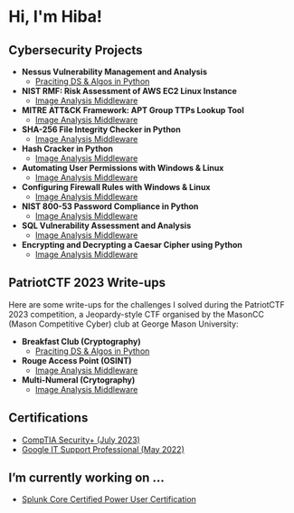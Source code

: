 <h1>Hi, I'm Hiba!</h1>

<h2>Cybersecurity Projects</h2>

- <b>Nessus Vulnerability Management and Analysis</b> 
  - [Praciting DS & Algos in Python](https://github.com/joshmadakor1/Algorithms-Practice)
- <b>NIST RMF: Risk Assessment of AWS EC2 Linux Instance</b>
  - [Image Analysis Middleware](https://github.com/joshmadakor1/4chan-Image-Analysis-Middleware-C964)
- <b>MITRE ATT&CK Framework: APT Group TTPs Lookup Tool</b>
  - [Image Analysis Middleware](https://github.com/joshmadakor1/4chan-Image-Analysis-Middleware-C964)
- <b>SHA-256 File Integrity Checker in Python</b>
  - [Image Analysis Middleware](https://github.com/joshmadakor1/4chan-Image-Analysis-Middleware-C964)
- <b>Hash Cracker in Python</b>
  - [Image Analysis Middleware](https://github.com/joshmadakor1/4chan-Image-Analysis-Middleware-C964)
- <b>Automating User Permissions with Windows & Linux</b>
  - [Image Analysis Middleware](https://github.com/joshmadakor1/4chan-Image-Analysis-Middleware-C964)
- <b>Configuring Firewall Rules with Windows & Linux</b>
  - [Image Analysis Middleware](https://github.com/joshmadakor1/4chan-Image-Analysis-Middleware-C964)
- <b>NIST 800-53 Password Compliance in Python</b>
  - [Image Analysis Middleware](https://github.com/joshmadakor1/4chan-Image-Analysis-Middleware-C964)
- <b>SQL Vulnerability Assessment and Analysis</b>
  - [Image Analysis Middleware](https://github.com/joshmadakor1/4chan-Image-Analysis-Middleware-C964)
- <b>Encrypting and Decrypting a Caesar Cipher using Python</b>
  - [Image Analysis Middleware](https://github.com/joshmadakor1/4chan-Image-Analysis-Middleware-C964)

<h2>PatriotCTF 2023 Write-ups</h2>
<p>Here are some write-ups for the challenges I solved during the PatriotCTF 2023 competition, a Jeopardy-style CTF organised by the MasonCC (Mason Competitive Cyber) club at George Mason University:</p>

- <b>Breakfast Club (Cryptography)</b>
  - [Praciting DS & Algos in Python](https://github.com/joshmadakor1/Algorithms-Practice)
- <b>Rouge Access Point (OSINT)</b>
  - [Image Analysis Middleware](https://github.com/joshmadakor1/4chan-Image-Analysis-Middleware-C964)
- <b>Multi-Numeral (Crytography)</b>
  - [Image Analysis Middleware](https://github.com/joshmadakor1/4chan-Image-Analysis-Middleware-C964)

<h2>Certifications</h2>

- [CompTIA Security+ (July 2023)](https://www.credly.com/badges/d56d4ad1-9aee-4157-bb54-5c0ef0918b14/public_url)
- [Google IT Support Professional (May 2022)](https://coursera.org/share/06a1535f821a4e59c3df0db2ced95cf6)

<h2>I’m currently working on ...</h2>

- [Splunk Core Certified Power User Certification](https://www.linkedin.com/pulse/how-i-passed-splunk-core-certified-power-user-first-you-void-cissp/)

<!--

Here are some ideas to get you started:

- 🔭 I’m currently working on ...
- 🌱 I’m currently learning ...
- 👯 I’m looking to collaborate on ...
- 🤔 I’m looking for help with ...
- 💬 Ask me about ...
- 📫 How to reach me: ...
- 😄 Pronouns: ...
- ⚡ Fun fact: ...
-->
